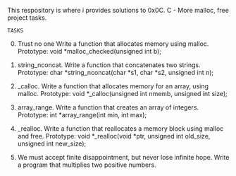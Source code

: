 This respository is where i provides solutions to 0x0C. C - More malloc, free project tasks.

	TASKS

0. Trust no one
    Write a function that allocates memory using malloc.
     Prototype: void *malloc_checked(unsigned int b);

1. string_nconcat.
    Write a function that concatenates two strings.
     Prototype: char *string_nconcat(char *s1, char *s2, unsigned int n);

2. _calloc.
    Write a function that allocates memory for an array, using malloc.
     Prototype: void *_calloc(unsigned int nmemb, unsigned int size);

3. array_range.
    Write a function that creates an array of integers.
     Prototype: int *array_range(int min, int max);

4. _realloc.
    Write a function that reallocates a memory block using malloc and free.
     Prototype: void *_realloc(void *ptr, unsigned int old_size, unsigned int new_size);

5. We must accept finite disappointment, but never lose infinite hope.
    Write a program that multiplies two positive numbers. 
